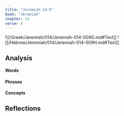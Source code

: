 ```yaml
---
title: "Jeremiah 14:9"
book: "Jeremiah"
chapter: 14
verse: 9
---
```

![[/Greek/Jeremiah/014/Jeremiah-014-009G.md#Text]]
![[/Hebrew/Jeremiah/014/Jeremiah-014-009H.md#Text]]

## Analysis

#### Words

#### Phrases

#### Concepts

## Reflections
